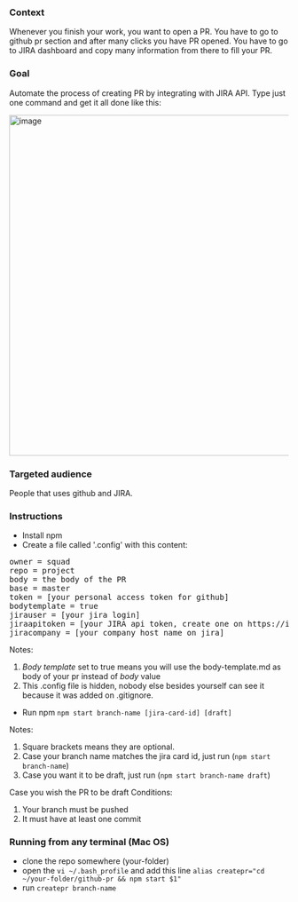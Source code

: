 ### Context

Whenever you finish your work, you want to open a PR. You have to go to github pr section and after many clicks you have PR opened. You have to go to JIRA dashboard and copy many information from there to fill your PR.

### Goal

Automate the process of creating PR by integrating with JIRA API. Type just one command and get it all done like this:

<img width="614" alt="image" src="https://user-images.githubusercontent.com/56555440/204580031-971c9b5f-f32d-4fea-b106-744cd88b6e0b.png">

### Targeted audience

People that uses github and JIRA.

### Instructions

- Install npm
- Create a file called '.config' with this content:
<pre><span>owner = squad</span>
<span>repo = project</span>
<span>body = the body of the PR</span>
<span>base = master</span>
<span>token = [your personal access token for github]</span>
<span>bodytemplate = true</span>
<span>jirauser = [your jira login]</span>
<span>jiraapitoken = [your JIRA api token, create one on https://id.atlassian.com/manage-profile/security/api-tokens]</span>
<span>jiracompany = [your company host name on jira]</span></pre>

Notes:
1. *Body template* set to true means you will use the body-template.md as body of your pr instead of *body* value
2. This .config file is hidden, nobody else besides yourself can see it because it was added on .gitignore.

- Run npm `npm start branch-name [jira-card-id] [draft]`

Notes: 
1. Square brackets means they are optional.
2. Case your branch name matches the jira card id, just run (`npm start branch-name`)
3. Case you want it to be draft, just run (`npm start branch-name draft`)

Case you wish the PR to be draft
Conditions: 
1. Your branch must be pushed
2. It must have at least one commit

### Running from any terminal (Mac OS)

- clone the repo somewhere (your-folder)
- open the `vi ~/.bash_profile` and add this line `alias createpr="cd ~/your-folder/github-pr && npm start $1"`
- run `createpr branch-name`
